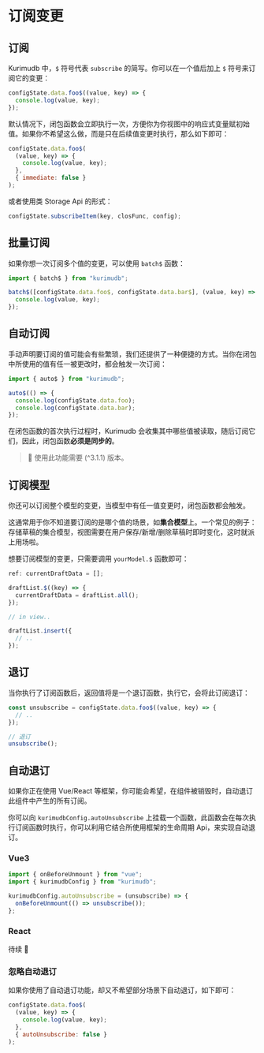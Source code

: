 # 订阅变更

## 订阅

Kurimudb 中，`$` 符号代表 `subscribe` 的简写。你可以在一个值后加上 `$` 符号来订阅它的变更：

```js
configState.data.foo$((value, key) => {
  console.log(value, key);
});
```

默认情况下，闭包函数会立即执行一次，方便你为你视图中的响应式变量赋初始值。如果你不希望这么做，而是只在后续值变更时执行，那么如下即可：

```js {5}
configState.data.foo$(
  (value, key) => {
    console.log(value, key);
  },
  { immediate: false }
);
```

或者使用类 Storage Api 的形式：

```js
configState.subscribeItem(key, closFunc, config);
```

## 批量订阅

如果你想一次订阅多个值的变更，可以使用 `batch$` 函数：

```js
import { batch$ } from "kurimudb";

batch$([configState.data.foo$, configState.data.bar$], (value, key) => {
  console.log(value, key);
});
```

## 自动订阅

手动声明要订阅的值可能会有些繁琐，我们还提供了一种便捷的方式。当你在闭包中所使用的值有任一被更改时，都会触发一次订阅：

```js
import { auto$ } from "kurimudb";

auto$(() => {
  console.log(configState.data.foo);
  console.log(configState.data.bar);
});
```

在闭包函数的首次执行过程时，Kurimudb 会收集其中哪些值被读取，随后订阅它们，因此，闭包函数**必须是同步的**。

> 📜 使用此功能需要 (^3.1.1) 版本。

## 订阅模型

你还可以订阅整个模型的变更，当模型中有任一值变更时，闭包函数都会触发。

这通常用于你不知道要订阅的是哪个值的场景，如**集合模型**上。一个常见的例子：存储草稿的集合模型，视图需要在用户保存/新增/删除草稿时即时变化，这时就派上用场啦。

想要订阅模型的变更，只需要调用 `yourModel.$` 函数即可：

```js {3,4,5}
ref: currentDraftData = [];

draftList.$((key) => {
  currentDraftData = draftList.all();
});

// in view..

draftList.insert({
  // ..
});
```

## 退订

当你执行了订阅函数后，返回值将是一个退订函数，执行它，会将此订阅退订：

```js
const unsubscribe = configState.data.foo$((value, key) => {
  // ..
});

// 退订
unsubscribe();
```

## 自动退订

如果你正在使用 Vue/React 等框架，你可能会希望，在组件被销毁时，自动退订此组件中产生的所有订阅。

你可以向 `kurimudbConfig.autoUnsubscribe` 上挂载一个函数，此函数会在每次执行订阅函数时执行，你可以利用它结合所使用框架的生命周期 Api，来实现自动退订。

### Vue3

```js
import { onBeforeUnmount } from "vue";
import { kurimudbConfig } from "kurimudb";

kurimudbConfig.autoUnsubscribe = (unsubscribe) => {
  onBeforeUnmount(() => unsubscribe());
};
```

### React

待续 🐸

### 忽略自动退订

如果你使用了自动退订功能，却又不希望部分场景下自动退订，如下即可：

```js {5}
configState.data.foo$(
  (value, key) => {
    console.log(value, key);
  },
  { autoUnsubscribe: false }
);
```
